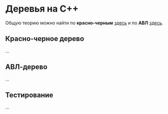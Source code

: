 # Деревья на C++
Общую теорию можно найти по **красно-черным** [здесь](https://neerc.ifmo.ru/wiki/index.php?title=%D0%9A%D1%80%D0%B0%D1%81%D0%BD%D0%BE-%D1%87%D0%B5%D1%80%D0%BD%D0%BE%D0%B5_%D0%B4%D0%B5%D1%80%D0%B5%D0%B2%D0%BE) и по **АВЛ** [здесь](https://neerc.ifmo.ru/wiki/index.php?title=%D0%90%D0%92%D0%9B-%D0%B4%D0%B5%D1%80%D0%B5%D0%B2%D0%BE).

## Красно-черное дерево
...

## АВЛ-дерево
...

## Тестирование
...

